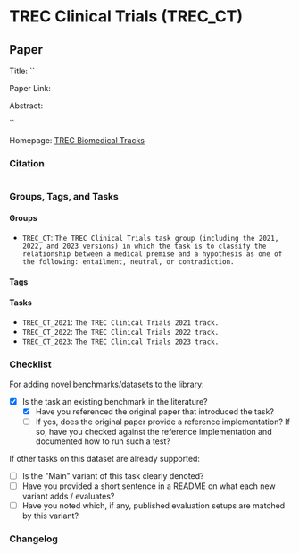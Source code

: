 # TREC Clinical Trials (TREC_CT)

## Paper

Title: ``

Paper Link: 

Abstract:

``

Homepage: [TREC Biomedical Tracks](https://www.trec-cds.org/)


### Citation

```bibtex
```

### Groups, Tags, and Tasks

#### Groups

* `TREC_CT`: `The TREC Clinical Trials task group (including the 2021, 2022, and 2023 versions) in which the task is to classify the relationship between a medical premise and a hypothesis as one of the following: entailment, neutral, or contradiction.`

#### Tags

#### Tasks

* `TREC_CT_2021`: `The TREC Clinical Trials 2021 track.`
* `TREC_CT_2022`: `The TREC Clinical Trials 2022 track.`
* `TREC_CT_2023`: `The TREC Clinical Trials 2023 track.`

### Checklist

For adding novel benchmarks/datasets to the library:

* [x] Is the task an existing benchmark in the literature?
  * [x] Have you referenced the original paper that introduced the task?
  * [ ] If yes, does the original paper provide a reference implementation? If so, have you checked against the reference implementation and documented how to run such a test?

If other tasks on this dataset are already supported:

* [ ] Is the "Main" variant of this task clearly denoted?
* [ ] Have you provided a short sentence in a README on what each new variant adds / evaluates?
* [ ] Have you noted which, if any, published evaluation setups are matched by this variant?

### Changelog
